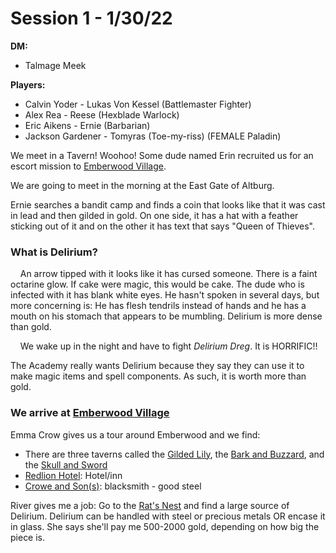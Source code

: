 # Session 1 - 1/30/22

**DM:**

- Talmage Meek

**Players:**

- Calvin Yoder - Lukas Von Kessel (Battlemaster Fighter)
- Alex Rea - Reese (Hexblade Warlock)
- Eric Aikens - Ernie (Barbarian)
- Jackson Gardener  - Tomyras (Toe-my-riss) (FEMALE Paladin)

We meet in a Tavern! Woohoo! Some dude named Erin recruited us for an escort mission to <u>Emberwood Village</u>.

We are going to meet in the morning at the East Gate of Altburg.

Ernie searches a bandit camp and finds a coin that looks like that it was cast in lead and then gilded in gold. On one side, it has a hat with a feather sticking out of it and on the other it has text that says "Queen of Thieves".

### What is Delirium?

    An arrow tipped with it looks like it has cursed someone. There is a faint octarine glow. If cake were magic, this would be cake. The dude who is infected with it has blank white eyes. He hasn't spoken in several days, but more concerning is: He has flesh tendrils instead of hands and he has a mouth on his stomach that appears to be mumbling. Delirium is more dense than gold. 

    We wake up in the night and have to fight *Delirium Dreg*. It is HORRIFIC!!

The Academy really wants Delirium because they say they can use it to make magic items and spell components. As such, it is worth more than gold. 

### We arrive at <u>Emberwood Village</u>

Emma Crow gives us a tour around Emberwood and we find:

- There are three taverns called the <u>Gilded Lily</u>, the <u>Bark and Buzzard</u>, and the <u>Skull and Sword</u>
- <u>Redlion Hotel</u>: Hotel/inn
- <u>Crowe and Son(s)</u>: blacksmith - good steel

River gives me a job: Go to the <u>Rat's Nest</u> and find a large source of Delirium. Delirium can be handled with steel or precious metals OR encase it in glass. She says she'll pay me 500-2000 gold, depending on how big the piece is. 
